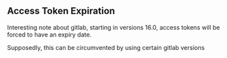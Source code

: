 ## Access Token Expiration

Interesting note about gitlab, starting in versions 16.0, access tokens will be forced to have an expiry date.

Supposedly, this can be circumvented by using certain gitlab versions
